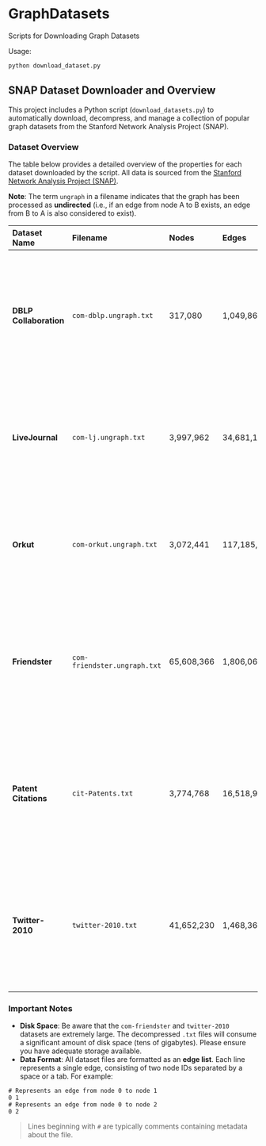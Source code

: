 # GraphDatasets

Scripts for Downloading Graph Datasets

Usage:

```python
python download_dataset.py
```

## SNAP Dataset Downloader and Overview

This project includes a Python script (`download_datasets.py`) to automatically download, decompress, and manage a collection of popular graph datasets from the Stanford Network Analysis Project (SNAP).

### Dataset Overview

The table below provides a detailed overview of the properties for each dataset downloaded by the script. All data is sourced from the [Stanford Network Analysis Project (SNAP)](https://snap.stanford.edu/data/).

**Note**: The term `ungraph` in a filename indicates that the graph has been processed as **undirected** (i.e., if an edge from node A to B exists, an edge from B to A is also considered to exist).

| Dataset Name | Filename | Nodes | Edges | Graph Type | Description |
| :--- | :--- | :--- | :--- | :--- | :--- |
| **DBLP Collaboration** | `com-dblp.ungraph.txt` | 317,080 | 1,049,866 | Undirected | A scientific collaboration network. Nodes represent authors, and an edge connects two authors if they have co-authored at least one paper. |
| **LiveJournal** | `com-lj.ungraph.txt` | 3,997,962 | 34,681,189 | Undirected | A social network from the LiveJournal online community. Nodes are users, and edges represent friendships. |
| **Orkut** | `com-orkut.ungraph.txt` | 3,072,441 | 117,185,083 | Undirected | A social network from the Orkut online community. Nodes are users, and edges represent friendships. |
| **Friendster** | `com-friendster.ungraph.txt` | 65,608,366 | 1,806,067,135 | Undirected | A social network from the Friendster online gaming community. This is one of the largest graphs in this collection. |
| **Patent Citations** | `cit-Patents.txt` | 3,774,768 | 16,518,948 | **Directed** | A citation network. Nodes represent U.S. patents, and a directed edge from patent A to patent B indicates that A cites B. |
| **Twitter-2010** | `twitter-2010.txt` | 41,652,230 | 1,468,365,182 | **Directed** | A social network representing user relationships on Twitter from 2010. A directed edge from A to B means user A follows user B. |

### Important Notes

*   **Disk Space**: Be aware that the `com-friendster` and `twitter-2010` datasets are extremely large. The decompressed `.txt` files will consume a significant amount of disk space (tens of gigabytes). Please ensure you have adequate storage available.
*   **Data Format**: All dataset files are formatted as an **edge list**. Each line represents a single edge, consisting of two node IDs separated by a space or a tab. For example:

```
# Represents an edge from node 0 to node 1
0 1
# Represents an edge from node 0 to node 2
0 2
```

> Lines beginning with `#` are typically comments containing metadata about the file.